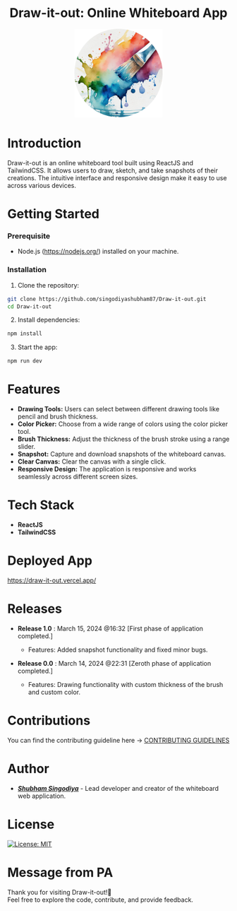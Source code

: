 <h1 align="center">Draw-it-out: Online Whiteboard App</h1> 

<div align="center"><img src="./src/assets/images/readmeLogo.png" width="200px" height="200px"/></div>

# Introduction
Draw-it-out is an online whiteboard tool built using ReactJS and TailwindCSS. It allows users to draw, sketch, and take snapshots of their creations. The intuitive interface and responsive design make it easy to use across various devices.

# Getting Started

### Prerequisite

- Node.js (https://nodejs.org/) installed on your machine.

### Installation

1. Clone the repository:
```bash
git clone https://github.com/singodiyashubham87/Draw-it-out.git
cd Draw-it-out
```
   
2. Install dependencies:
```bash
npm install
```

3. Start the app:
```bash
npm run dev
  ```

# Features

* **Drawing Tools:** Users can select between different drawing tools like pencil and brush thickness.
* **Color Picker:** Choose from a wide range of colors using the color picker tool.
* **Brush Thickness:** Adjust the thickness of the brush stroke using a range slider.
* **Snapshot:** Capture and download snapshots of the whiteboard canvas.
* **Clear Canvas:** Clear the canvas with a single click.
* **Responsive Design:** The application is responsive and works seamlessly across different screen sizes.

# Tech Stack

* **ReactJS**
* **TailwindCSS**

# Deployed App
https://draw-it-out.vercel.app/

# Releases

* **Release 1.0** : March 15, 2024 @16:32 [First phase of application completed.]
  - Features: Added snapshot functionality and fixed minor bugs.

* **Release 0.0** : March 14, 2024 @22:31 [Zeroth phase of application completed.]
  - Features: Drawing functionality with custom thickness of the brush and custom color.

<!--- Acknowledgements: We would like to thank all the contributors who have helped in the development of ScanVerse. I would greatly appreciate your support and contributions -->

# Contributions

You can find the contributing guideline here -> [CONTRIBUTING GUIDELINES](CONTRIBUTING.md)

# Author

* [**_Shubham Singodiya_**](https://shubham-s-socials.vercel.app/) - Lead developer and creator of the whiteboard web application.

# License

[![License: MIT](https://img.shields.io/badge/License-MIT-yellow.svg)](https://opensource.org/licenses/MIT)


# Message from PA
Thank you for visiting Draw-it-out!💝
</br>Feel free to explore the code, contribute, and provide feedback.



